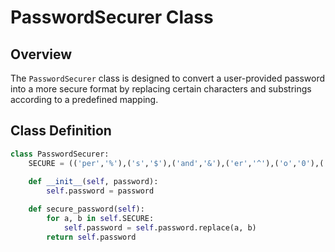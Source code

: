 # PasswordSecurer Class

## Overview
The `PasswordSecurer` class is designed to convert a user-provided password into a more secure format by replacing certain characters and substrings according to a predefined mapping.

## Class Definition

```python
class PasswordSecurer:
    SECURE = (('per','%'),('s','$'),('and','&'),('er','^'),('o','0'),('a','@'),('i','1'))
    
    def __init__(self, password):
        self.password = password

    def secure_password(self):
        for a, b in self.SECURE:
            self.password = self.password.replace(a, b)
        return self.password
